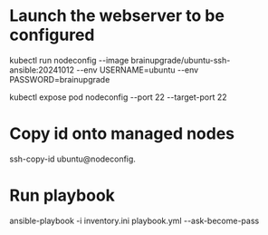 # Launch the webserver to be configured

kubectl run nodeconfig --image brainupgrade/ubuntu-ssh-ansible:20241012 --env USERNAME=ubuntu --env PASSWORD=brainupgrade

kubectl expose pod nodeconfig --port 22 --target-port 22

# Copy id onto managed nodes
ssh-copy-id ubuntu@nodeconfig.<username>

# Run     playbook
ansible-playbook -i inventory.ini playbook.yml --ask-become-pass